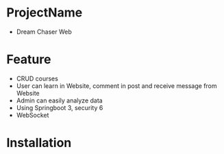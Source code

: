 # ProjectName
- Dream Chaser Web
# Feature
- CRUD courses
- User can learn in Website, comment in post and receive message from Website
- Admin can easily analyze data
- Using Springboot 3, security 6
- WebSocket
# Installation

